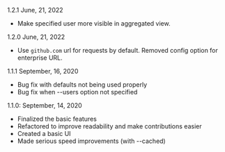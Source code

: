 1.2.1 June, 21, 2022
 - Make specified user more visible in aggregated view.

1.2.0 June, 21, 2022
 - Use `github.com` url for requests by default. Removed config option for
   enterprise URL.

1.1.1 September, 16, 2020
 - Bug fix with defaults not being used properly
 - Bug fix when --users option not specified

1.1.0: September, 14, 2020
 - Finalized the basic features
 - Refactored to improve readability and make contributions easier
 - Created a basic UI
 - Made serious speed improvements (with --cached)
